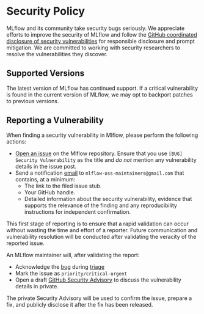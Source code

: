 # Security Policy

MLflow and its community take security bugs seriously. We appreciate efforts to improve the security of MLflow
and follow the [GitHub coordinated disclosure of security vulnerabilities](https://docs.github.com/en/code-security/security-advisories/about-coordinated-disclosure-of-security-vulnerabilities#about-reporting-and-disclosing-vulnerabilities-in-projects-on-github)
for responsible disclosure and prompt mitigation. We are committed to working with security researchers to
resolve the vulnerabilities they discover.

## Supported Versions

The latest version of MLflow has continued support. If a critical vulnerability is found in the current version
of MLflow, we may opt to backport patches to previous versions.

## Reporting a Vulnerability

When finding a security vulnerability in Mlflow, please perform the following actions:

- [Open an issue](https://github.com/mlflow/mlflow/issues/new?assignees=&labels=bug&template=bug_report_template.md&title=%5BBUG%5D%20Security%20Vulnerability) on the Mlflow repository. Ensure that you use `[BUG] Security Vulnerability` as the title and _do not_ mention any vulnerability details in the issue post.
- Send a notification [email](mailto:mlflow-oss-maintainers@gmail.com) to `mlflow-oss-maintainers@gmail.com` that contains, at a minimum:
  - The link to the filed issue stub.
  - Your GitHub handle.
  - Detailed information about the security vulnerability, evidence that supports the relevance of the finding and any reproducibility instructions for independent confirmation.

This first stage of reporting is to ensure that a rapid validation can occur without wasting the time and effort of a reporter. Future communication and vulnerability resolution will be conducted after validating
the veracity of the reported issue.

An MLflow maintainer will, after validating the report:

- Acknowledge the [bug](ISSUE_POLICY.md#bug-reports) during [triage](ISSUE_TRIAGE.rst)
- Mark the issue as `priority/critical-urgent`
- Open a draft [GitHub Security Advisory](https://docs.github.com/en/code-security/security-advisories/creating-a-security-advisory)
  to discuss the vulnerability details in private.

The private Security Advisory will be used to confirm the issue, prepare a fix, and publicly disclose it after the fix has been released.
